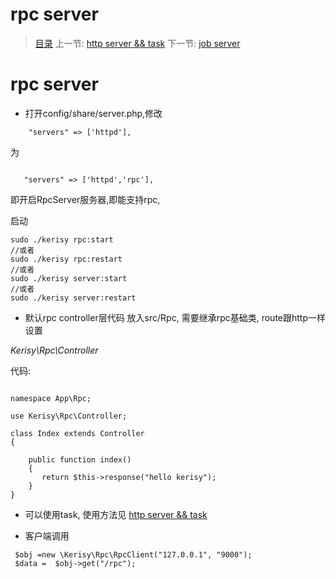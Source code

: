 #  rpc server

   > [目录](<index.md>)
   > 上一节: [http server && task](1.6.md)
   > 下一节: [job server](1.9.md)


   rpc server
========

* 打开config/share/server.php,修改

```
    "servers" => ['httpd'],
```
为

```

   "servers" => ['httpd','rpc'],
```
即开启RpcServer服务器,即能支持rpc,

启动

```
sudo ./kerisy rpc:start
//或者
sudo ./kerisy rpc:restart
//或者
sudo ./kerisy server:start
//或者
sudo ./kerisy server:restart

```

* 默认rpc controller层代码 放入src/Rpc, 需要继承rpc基础类, route跟http一样设置

_Kerisy\Rpc\Controller_

代码:

```

namespace App\Rpc;

use Kerisy\Rpc\Controller;

class Index extends Controller
{

    public function index()
    {
       return $this->response("hello kerisy");
    }
}

```

* 可以使用task, 使用方法见 [http server && task](1.6.md)

* 客户端调用
```
 $obj =new \Kerisy\Rpc\RpcClient("127.0.0.1", "9000");
 $data =  $obj->get("/rpc");
```
